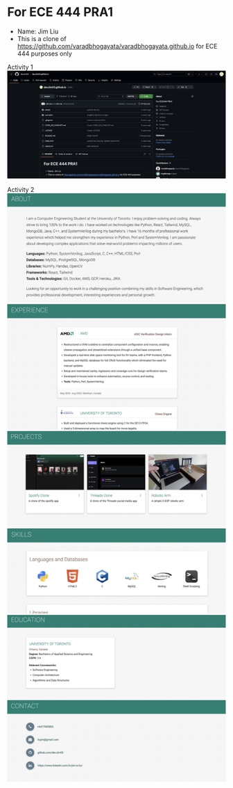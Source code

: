 # For ECE 444 PRA1

- Name: Jim Liu
- This is a clone of https://github.com/varadbhogayata/varadbhogayata.github.io for ECE 444 purposes only

Activity 1
![Screenshot](./assets/img/screenshot.png)

Activity 2
![Screenshot](./assets/img/ss0.png)
![Screenshot](./assets/img/ss1.png)
![Screenshot](./assets/img/ss2.png)
![Screenshot](./assets/img/ss3.png)
![Screenshot](./assets/img/ss4.png)
![Screenshot](./assets/img/ss5.png)